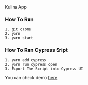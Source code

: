 Kulina App

### How To Run 
```
1. git clone
2. yarn
3. yarn start 
```

### How To Run Cypress Sript
```
1. yarn add cypress
2. yarn run cypress open
3. Export The Script into Cypress UI
```

 You can check demo [here](https://f6f53b1753d9564cd9124dd0b8c096fb4dcd6a65.fathurifki.vercel.app/)


